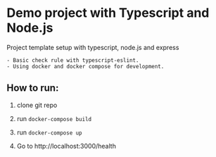 # Demo project with Typescript and Node.js

Project template setup with typescript, node.js and express

    - Basic check rule with typescript-eslint.
    - Using docker and docker compose for development.

## How to run:

1. clone git repo

2. run `docker-compose build`

3. run `docker-compose up`

4. Go to http://localhost:3000/health